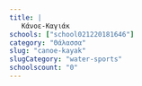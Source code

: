 ```yaml
---
title: |
   Κάνοε-Καγιάκ
schools: ["school021220181646"]
category: "Θάλασσα"
slug: "canoe-kayak"
slugCategory: "water-sports"
schoolscount: "0"
---
```


